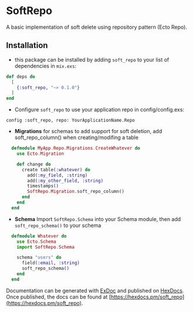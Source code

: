 # SoftRepo

A basic implementation of soft delete using repository pattern (Ecto Repo).

## Installation

* this package can be installed by adding `soft_repo` to your list of dependencies in `mix.exs`:

```elixir
def deps do
  [
    {:soft_repo, "~> 0.1.0"}
  ]
end
```

* Configure `soft_repo` to use your application repo in config/config.exs:

```
config :soft_repo, repo: YourApplicationName.Repo
```

* **Migrations** for schemas to add support for soft deletion, add soft_repo_column() when creating/modifing a table

```elixir
  defmodule MyApp.Repo.Migrations.CreateWhatever do
    use Ecto.Migration

    def change do
      create table(:whatever) do
        add(:my_field, :string)
        add(:my_other_field, :string)
        timestamps()
        SoftRepo.Migration.soft_repo_column()
      end
    end
  end
```

* **Schema**
Import `SoftRepo.Schema` into your Schema module, then add `soft_repo_schema()` to your schema

```elixir
  defmodule Whatever do
    use Ecto.Schema
    import SoftRepo.Schema

    schema "users" do
      field(:email, :string)
      soft_repo_schema()
    end
  end
```

Documentation can be generated with [ExDoc](https://github.com/elixir-lang/ex_doc)
and published on [HexDocs](https://hexdocs.pm). Once published, the docs can
be found at [https://hexdocs.pm/soft_repo](https://hexdocs.pm/soft_repo).

